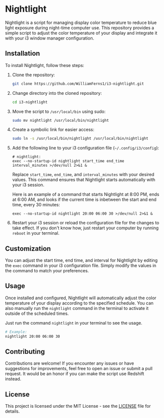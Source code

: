 # Nightlight

Nightlight is a script for managing display color temperature to reduce blue light exposure during night-time computer use. This repository provides a simple script to adjust the color temperature of your display and integrate it with your i3 window manager configuration.

## Installation

To install Nightlight, follow these steps:

1. Clone the repository:

    ```bash
    git clone https://github.com/WilliamFerns1/i3-nightlight.git
    ```

2. Change directory into the cloned repository:

    ```bash
    cd i3-nightlight
    ```

3. Move the script to `/usr/local/bin` using sudo:

    ```bash
    sudo mv nightlight /usr/local/bin/nightlight
    ```

4. Create a symbolic link for easier access:

    ```bash
    sudo ln -s /usr/local/bin/nightlight /usr/local/bin/nightlight
    ```

5. Add the following line to your i3 configuration file (`~/.config/i3/config`):

    ```text
    # nightlight:
    exec --no-startup-id nightlight start_time end_time interval_minutes >/dev/null 2>&1 &
    ```

    Replace `start_time`, `end_time`, and `interval_minutes` with your desired values. This command ensures that Nightlight starts automatically with your i3 session.
    
    Here is an example of a command that starts Nightlight at 8:00 PM, ends at 6:00 AM, and looks if the current time is inbetween the start and end time, every 30 minutes:

    ```text
    exec --no-startup-id nightlight 20:00 06:00 30 >/dev/null 2>&1 &
    ```

6. Restart your i3 session or reload the configuration file for the changes to take effect. If you don't know how, just restart your computer by running `reboot` in your terminal.

## Customization

You can adjust the start time, end time, and interval for Nightlight by editing the `exec` command in your i3 configuration file. Simply modify the values in the command to match your preferences.

## Usage

Once installed and configured, Nightlight will automatically adjust the color temperature of your display according to the specified schedule. You can also manually run the `nightlight` command in the terminal to activate it outside of the scheduled times.

Just run the command `nightlight` in your terminal to see the usage. 

```bash
# Example:
nightlight 20:00 06:00 30
```

## Contributing

Contributions are welcome! If you encounter any issues or have suggestions for improvements, feel free to open an issue or submit a pull request. It would be an honor if you can make the script use Redshift instead.
## License

This project is licensed under the MIT License - see the [LICENSE](LICENSE) file for details.
